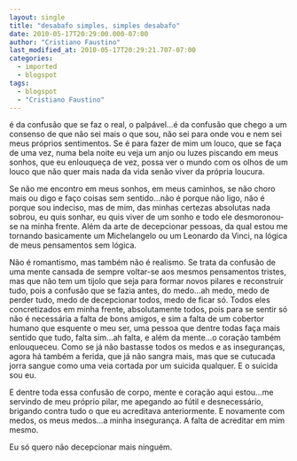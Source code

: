 ```yaml
---
layout: single
title: "desabafo simples, simples desabafo"
date: 2010-05-17T20:29:00.000-07:00
author: "Cristiano Faustino"
last_modified_at: 2010-05-17T20:29:21.707-07:00
categories:
  - imported
  - blogspot
tags:
  - blogspot
  - "Cristiano Faustino"
---
```


é da confusão que se faz o real, o palpável...é da confusão que chego a um consenso de que não sei mais o que sou, não sei para onde vou e nem sei meus próprios sentimentos. Se é para fazer de mim um louco, que se faça de uma vez, numa bela noite eu veja um anjo ou luzes piscando em meus sonhos, que eu enlouqueça de vez, possa ver o mundo com os olhos de um louco que não quer mais nada da vida senão viver da própria loucura.







Se não me encontro em meus sonhos, em meus caminhos, se não choro mais ou digo e faço coisas sem sentido...não é porque não ligo, não é porque sou indeciso, mas de mim, das minhas certezas absolutas nada sobrou, eu quis sonhar, eu quis viver de um sonho e todo ele desmoronou-se na minha frente. Além da arte de decepcionar pessoas, da qual estou me tornando basicamente um Michelangelo ou um Leonardo da Vinci, na lógica de meus pensamentos sem lógica. 







Não é romantismo, mas também não é realismo. Se trata da confusão de uma mente cansada de sempre voltar-se aos mesmos pensamentos tristes, mas que não tem um tijolo que seja para formar novos pilares e reconstruir tudo, pois a confusão que se fazia antes, do medo...ah medo, medo de perder tudo, medo de decepcionar todos, medo de ficar só. Todos eles concretizados em minha frente, absolutamente todos, pois para se sentir só não é necessária a falta de bons amigos, e sim a falta de um cobertor humano que esquente o meu ser, uma pessoa que dentre todas faça mais sentido que tudo, falta sim...ah falta, e além da mente...o coração também enlouqueceu. Como se já não bastasse todos os medos e as inseguranças, agora há também a ferida, que já não sangra mais, mas que se cutucada jorra sangue como uma veia cortada por um suicida qualquer. E o suicida sou eu.







E dentre toda essa confusão de corpo, mente e coração aqui estou...me servindo de meu próprio pilar, me apegando ao fútil e desnecessário, brigando contra tudo o que eu acreditava anteriormente. E novamente com medos, os meus medos...a minha insegurança. A falta de acreditar em mim mesmo.







Eu só quero não decepcionar mais ninguém.